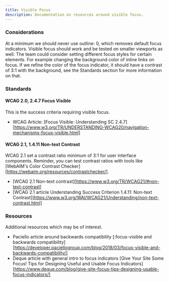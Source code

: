```yaml
---
title: Visible Focus
description: Documentation on resources around visible focus.
---
```

### Considerations    
At a minimum we should never use outline: 0, which removes default focus indicators.
Visible focus should work and be tested on smaller viewports as well.
The team could consider setting different focus styles for certain elements. For example changing the background color of inline links on focus.
If we refine the color of the focus indicator, it should have a contrast of 3:1 with the background, see the Standards section for more information on that.

### Standards  
#### WCAG 2.0, 2.4.7 Focus Visible 
This is the success criteria requiring visible focus.
* WCAG Article: [Focus Visible: Understanding SC 2.4.7][https://www.w3.org/TR/UNDERSTANDING-WCAG20/navigation-mechanisms-focus-visible.html]

#### WCAG 2.1, 1.4.11  Non-text Contrast
WCAG 2.1 set a contrast ratio minimum of 3:1 for user interface components.
Reminder, you can test contrast ratios with tools like [WebAIM's Color Contrast Checker][https://webaim.org/resources/contrastchecker/].
* [WCAG 2.1 Non-text contrast][https://www.w3.org/TR/WCAG21/#non-text-contrast]
* [WCAG 2.1 article Understanding Success Criterion 1.4.11: Non-text Contrast][https://www.w3.org/WAI/WCAG21/Understanding/non-text-contrast.html]

### Resources  
Additional resources which may be of interest.
* Paciello article around backwards compatibility [:focus-visible and backwards compatibility][https://developer.paciellogroup.com/blog/2018/03/focus-visible-and-backwards-compatibility/]
* Deque article with general intro to focus indicators [Give Your Site Some Focus! Tips for Designing Useful and Usable Focus Indicators][https://www.deque.com/blog/give-site-focus-tips-designing-usable-focus-indicators/]
